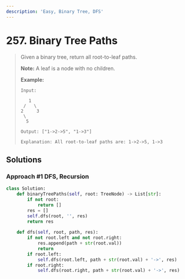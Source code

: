 ```yaml
---
description: 'Easy, Binary Tree, DFS'
---
```


# 257. Binary Tree Paths

> Given a binary tree, return all root-to-leaf paths.
>
> **Note:** A leaf is a node with no children.
>
> **Example:**
>
> ```text
> Input:
>
>    1
>  /   \
> 2     3
>  \
>   5
>
> Output: ["1->2->5", "1->3"]
>
> Explanation: All root-to-leaf paths are: 1->2->5, 1->3
> ```

## Solutions

### Approach \#1 DFS, Recursion

```python
class Solution:
    def binaryTreePaths(self, root: TreeNode) -> List[str]:
        if not root:
            return []
        res = []
        self.dfs(root, '', res)
        return res
        
    def dfs(self, root, path, res):
        if not root.left and not root.right:
            res.append(path + str(root.val))
            return  
        if root.left:
            self.dfs(root.left, path + str(root.val) + '->', res)
        if root.right:
            self.dfs(root.right, path + str(root.val) + '->', res)
```

